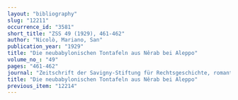 ```yaml
---
layout: "bibliography"
slug: "12211"
occurrence_id: "3581"
short_title: "ZSS 49 (1929), 461-462"
author: "Nicolò, Mariano, San"
publication_year: "1929"
title: "Die neubabylonischen Tontafeln aus Nêrab bei Aleppo"
volume_no_: "49"
pages: "461-462"
journal: "Zeitschrift der Savigny-Stiftung für Rechtsgeschichte, romantistische Abteilung"
title: "Die neubabylonischen Tontafeln aus Nêrab bei Aleppo"
previous_item: "12214"
---
```

